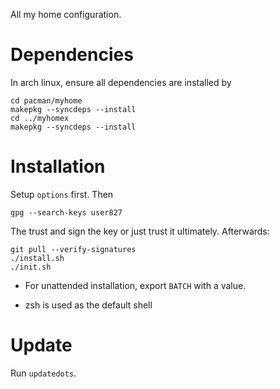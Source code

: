 All my home configuration.

# Dependencies

In arch linux, ensure all dependencies are installed by
```
cd pacman/myhome
makepkg --syncdeps --install
cd ../myhomex
makepkg --syncdeps --install
```

# Installation

Setup `options` first. Then

```
gpg --search-keys user827
```

The trust and sign the key or just trust it ultimately. Afterwards:

```
git pull --verify-signatures
./install.sh
./init.sh
```

- For unattended installation, export `BATCH` with a value.

- zsh is used as the default shell

# Update

Run `updatedots`.
